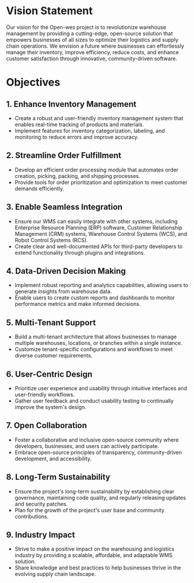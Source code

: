 # Vision Statement

Our vision for the Open-wes project is to revolutionize warehouse management by providing a cutting-edge, open-source
solution that empowers businesses of all sizes to optimize their logistics and supply chain operations. We envision a
future where businesses can effortlessly manage their inventory, improve efficiency, reduce costs, and enhance customer
satisfaction through innovative, community-driven software.

# Objectives

## 1. Enhance Inventory Management

- Create a robust and user-friendly inventory management system that enables real-time tracking of products and
  materials.
- Implement features for inventory categorization, labeling, and monitoring to reduce errors and improve accuracy.

## 2. Streamline Order Fulfillment

- Develop an efficient order processing module that automates order creation, picking, packing, and shipping processes.
- Provide tools for order prioritization and optimization to meet customer demands efficiently.

## 3. Enable Seamless Integration

- Ensure our WMS can easily integrate with other systems, including Enterprise Resource Planning (ERP) software,
  Customer Relationship Management (CRM) systems, Warehouse Control Systems (WCS), and Robot Control Systems (RCS).
- Create clear and well-documented APIs for third-party developers to extend functionality through plugins and
  integrations.

## 4. Data-Driven Decision Making

- Implement robust reporting and analytics capabilities, allowing users to generate insights from warehouse data.
- Enable users to create custom reports and dashboards to monitor performance metrics and make informed decisions.

## 5. Multi-Tenant Support

- Build a multi-tenant architecture that allows businesses to manage multiple warehouses, locations, or branches within
  a single instance.
- Customize tenant-specific configurations and workflows to meet diverse customer requirements.

## 6. User-Centric Design

- Prioritize user experience and usability through intuitive interfaces and user-friendly workflows.
- Gather user feedback and conduct usability testing to continually improve the system's design.

## 7. Open Collaboration

- Foster a collaborative and inclusive open-source community where developers, businesses, and users can actively
  participate.
- Embrace open-source principles of transparency, community-driven development, and accessibility.

## 8. Long-Term Sustainability

- Ensure the project's long-term sustainability by establishing clear governance, maintaining code quality, and
  regularly releasing updates and security patches.
- Plan for the growth of the project's user base and community contributions.

## 9. Industry Impact

- Strive to make a positive impact on the warehousing and logistics industry by providing a scalable, affordable, and
  adaptable WMS solution.
- Share knowledge and best practices to help businesses thrive in the evolving supply chain landscape.
